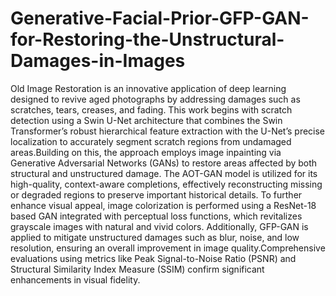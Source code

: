 # Generative-Facial-Prior-GFP-GAN-for-Restoring-the-Unstructural-Damages-in-Images

Old Image Restoration is an innovative application of deep learning designed to revive aged
photographs by addressing damages such as scratches, tears, creases, and fading. This
work begins with scratch detection using a Swin U-Net architecture that combines the Swin
Transformer’s robust hierarchical feature extraction with the U-Net’s precise localization to
accurately segment scratch regions from undamaged areas.Building on this, the approach
employs image inpainting via Generative Adversarial Networks (GANs) to restore areas affected by both structural and unstructured damage. The AOT-GAN model is utilized for
its high-quality, context-aware completions, effectively reconstructing missing or degraded
regions to preserve important historical details.
To further enhance visual appeal, image colorization is performed using a ResNet-18 based
GAN integrated with perceptual loss functions, which revitalizes grayscale images with natural and vivid colors. 
Additionally, GFP-GAN is applied to mitigate unstructured damages such as blur, noise, and low resolution, ensuring an overall improvement in image quality.Comprehensive evaluations using metrics like Peak Signal-to-Noise Ratio (PSNR) and Structural Similarity Index Measure (SSIM) confirm significant enhancements in visual fidelity.
